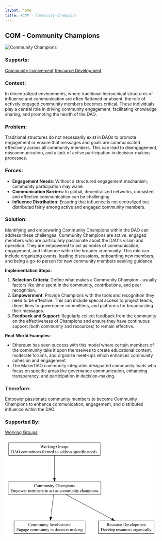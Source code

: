 ```yaml
---
layout: home
title: #COM - Community Champions
---
```


## COM - Community Champions

![Community Champions](./output/illustration/community_champions_illustration_v3.png)

### Supports:
[Community Involvement](./community_involvement.html),[Resource Development](./resource_development.html)

### Context:
In decentralized environments, where traditional hierarchical structures of influence and communication are often flattened or absent, the role of actively engaged community members becomes critical. These individuals play a central role in driving community engagement, facilitating knowledge sharing, and promoting the health of the DAO.

### Problem:
Traditional structures do not necessarily exist in DAOs to promote engagement or ensure that messages and goals are communicated effectively across all community members. This can lead to disengagement, miscommunication, and a lack of active participation in decision-making processes.

### Forces:
- **Engagement Needs**: Without a structured engagement mechanism, community participation may wane.
- **Communication Barriers**: In global, decentralized networks, consistent and effective communication can be challenging.
- **Influence Distribution**: Ensuring that influence is not centralized but distributed fairly among active and engaged community members.

### Solution:
Identifying and empowering Community Champions within the DAO can address these challenges. Community Champions are active, engaged members who are particularly passionate about the DAO's vision and operation. They are empowered to act as nodes of communication, engagement, and influence within the broader community. This role can include organizing events, leading discussions, onboarding new members, and being a go-to person for new community members seeking guidance.

**Implementation Steps:**
1. **Selection Criteria**: Define what makes a Community Champion - usually factors like time spent in the community, contributions, and peer recognition.
2. **Empowerment**: Provide Champions with the tools and recognition they need to be effective. This can include special access to project teams, direct lines to governance committees, and platforms for broadcasting their messages.
3. **Feedback and Support**: Regularly collect feedback from the community on the effectiveness of Champions and ensure they have continuous support (both community and resources) to remain effective.

**Real-World Examples:**
- Ethereum has seen success with this model where certain members of the community take it upon themselves to create educational content, moderate forums, and organize meet-ups which enhances community cohesion and engagement.
- The MakerDAO community integrates designated community leads who focus on specific areas like governance communication, enhancing transparency, and participation in decision-making.

### Therefore:
Empower passionate community members to become Community Champions to enhance communication, engagement, and distributed influence within the DAO.

### Supported By:
[Working Groups](./working_groups.html)

![Community Champions](./output/community_champions_specific_graph_v3.png)